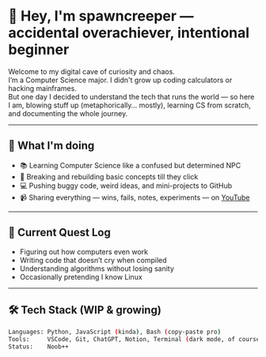 # 👾 Hey, I'm spawncreeper — accidental overachiever, intentional beginner

Welcome to my digital cave of curiosity and chaos.  
I’m a Computer Science major. I didn't grow up coding calculators or hacking mainframes.  
But one day I decided to understand the tech that runs the world — so here I am, blowing stuff up (metaphorically… mostly), learning CS from scratch, and documenting the whole journey.

---

## 📖 What I'm doing

- 📚 Learning Computer Science like a confused but determined NPC
- 🧠 Breaking and rebuilding basic concepts till they click
- 💻 Pushing buggy code, weird ideas, and mini-projects to GitHub
- 📹 Sharing everything — wins, fails, notes, experiments — on [YouTube](https://www.youtube.com/@desmosspawncreeper)  

---

## 🚧 Current Quest Log

- Figuring out how computers even work
- Writing code that doesn’t cry when compiled
- Understanding algorithms without losing sanity
- Occasionally pretending I know Linux

---

## 🛠️ Tech Stack (WIP & growing)

```bash
Languages: Python, JavaScript (kinda), Bash (copy-paste pro)
Tools:     VSCode, Git, ChatGPT, Notion, Terminal (dark mode, of course)
Status:    Noob++

